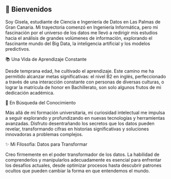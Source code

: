 ## 🌿 Bienvenidos

Soy Gisela, estudiante de Ciencia e Ingeniería de Datos en Las Palmas de Gran Canaria. Mi trayectoria comenzó en Ingeniería Informática, pero mi fascinación por el universo de los datos me llevó a redirigir mis estudios hacia el análisis de grandes volúmenes de información, explorando el fascinante mundo del Big Data, la inteligencia artificial y los modelos predictivos.


📚 Una Vida de Aprendizaje Constante

Desde temprana edad, he cultivado el aprendizaje. Este camino me ha permitido alcanzar metas significativas: el nivel B2 en inglés, perfeccionado a través de una interacción constante con personas de diversas culturas, o lograr la matrícula de honor en Bachillerato, son solo algunos frutos de mi dedicación académica. 


🧠 En Búsqueda del Conocimiento

Más allá de mi formación universitaria, mi curiosidad intelectual me impulsa a seguir explorando y profundizando en nuevas tecnologías y herramientas avanzadas. Disfruto desentrañando los secretos que los datos pueden revelar, transformando cifras en historias significativas y soluciones innovadoras a problemas complejos.


✨ Mi Filosofía: Datos para Transformar

Creo firmemente en el poder transformador de los datos. La habilidad de comprenderlos y manipularlos adecuadamente es esencial para enfrentar los desafíos actuales, desde optimizar procesos hasta descubrir patrones ocultos que pueden cambiar la forma en que entendemos el mundo.


